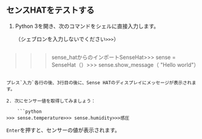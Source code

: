 ## センスHATをテストする

1. Python 3を開き、次のコマンドをシェルに直接入力します。
    
    （シェブロンを入力しないでください`>>>`）
    
    ```python
>>> sense_hatからのインポートSenseHat>>> sense = SenseHat（）>>> sense.show_message（ "Hello world"）
```

プレス`入力`各行の後、3行目の後に、Sense HATのディスプレイにメッセージが表示されます。

2. 次にセンサー値を取得してみましょう：
    
    ```python
>>> sense.temperature>>> sense.humidity>>>感圧
```

`Enter`を押すと、センサーの値が表示されます。